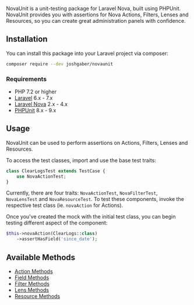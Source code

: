 NovaUnit is a unit-testing package for Laravel Nova, built using PHPUnit. NovaUnit provides you with assertions for Nova Actions, Filters, Lenses and Resources, so you can create great administration panels with confidence.

## Installation

You can install this package into your Laravel project via composer:

```sh
composer require --dev joshgaber/novaunit
```

### Requirements

* PHP 7.2 or higher
* [Laravel](https://laravel.com/) 6.x - 7.x
* [Laravel Nova](https://nova.laravel.com/) 2.x - 4.x
* [PHPUnit](https://github.com/sebastianbergmann/phpunit) 8.x - 9.x

## Usage

NovaUnit can be used to perform assertions on Actions, Filters, Lenses and Resources.

To access the test classes, import and use the base test traits:

```php
class ClearLogsTest extends TestCase {
    use NovaActionTest;
}
```

Currently, there are four traits: `NovaActionTest`, `NovaFilterTest`, `NovaLensTest` and `NovaResourceTest`. To test these components, invoke the respective test class (ie. `novaAction` for Actions).

Once you've created the mock with the initial test class, you can begin testing different aspect of the component:

```php
$this->novaAction(ClearLogs::class)
    ->assertHasField('since_date');
```

## Available Methods

* [Action Methods](actions.md)
* [Field Methods](fields.md)
* [Filter Methods](filters.md)
* [Lens Methods](lenses.md)
* [Resource Methods](resources.md)
